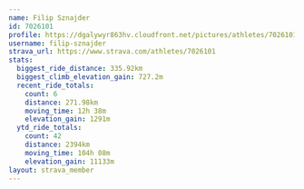 ```yaml
---
name: Filip Sznajder
id: 7026101
profile: https://dgalywyr863hv.cloudfront.net/pictures/athletes/7026101/2123836/19/large.jpg
username: filip-sznajder
strava_url: https://www.strava.com/athletes/7026101
stats:
  biggest_ride_distance: 335.92km
  biggest_climb_elevation_gain: 727.2m
  recent_ride_totals:
    count: 6
    distance: 271.98km
    moving_time: 12h 38m
    elevation_gain: 1291m
  ytd_ride_totals:
    count: 42
    distance: 2394km
    moving_time: 104h 08m
    elevation_gain: 11133m
layout: strava_member
--- 
```

